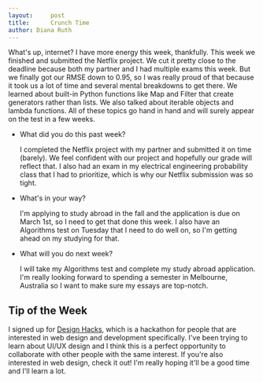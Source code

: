 ```yaml
---
layout:     post
title:      Crunch Time
author: Diana Ruth
---
```


What's up, internet? I have more energy this week, thankfully. This week we finished and submitted the Netflix project. We cut it pretty close to the deadline because both my partner and I had multiple exams this week. But we finally got our RMSE down to 0.95, so I was really proud of that because it took us a lot of time and several mental breakdowns to get there. We learned about built-in Python functions like Map and Filter that create generators rather than lists. We also talked about iterable objects and lambda functions. All of these topics go hand in hand and will surely appear on the test in a few weeks.

- What did you do this past week?

    I completed the Netflix project with my partner and submitted it on time (barely). We feel confident with our project and hopefully our grade will reflect that. I also had an exam in my electrical engineering probability class that I had to prioritize, which is why our Netflix submission was so tight.

- What's in your way?

    I'm applying to study abroad in the fall and the application is due on March 1st, so I need to get that done this week. I also have an Algorithms test on Tuesday that I need to do well on, so I'm getting ahead on my studying for that.
    
- What will you do next week?

    I will take my Algorithms test and complete my study abroad application. I'm really looking forward to spending a semester in Melbourne, Australia so I want to make sure my essays are top-notch.

Tip of the Week
---------------
I signed up for [Design Hacks](http://freetailhackers.com/design-hacks/), which is a hackathon for people that are interested in web design and development specifically. I've been trying to learn about UI/UX design and I think this is a perfect opportunity to collaborate with other people with the same interest. If you're also interested in web design, check it out! I'm really hoping it'll be a good time and I'll learn a lot.
